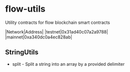 # flow-utils
Utility contracts for flow blockchain smart contracts

|Network|Address|
|testnet|0x31ad40c07a2a9788|
|mainnet|0xa340dc0a4ec828ab|

## StringUtils

- split - Split a string into an array by a provided delimiter